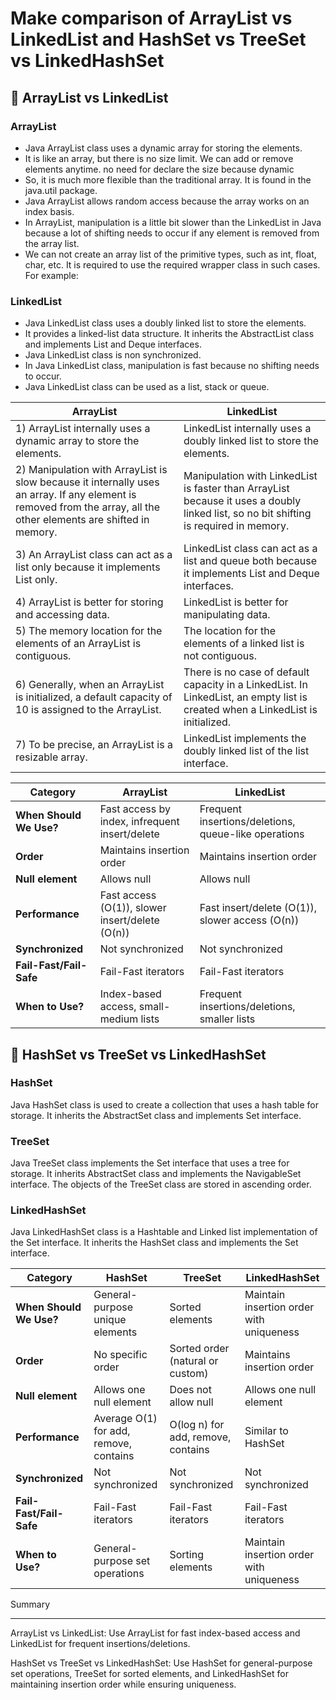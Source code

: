 # Make comparison of ArrayList vs LinkedList and HashSet vs TreeSet vs LinkedHashSet

## 🗿 **ArrayList vs LinkedList**

### ArrayList

- Java ArrayList class uses a dynamic array for storing the elements.
- It is like an array, but there is no size limit. We can add or remove elements anytime.
  no need for declare the size because dynamic
- So, it is much more flexible than the traditional array. It is found in the java.util package.
- Java ArrayList allows random access because the array works on an index basis.
- In ArrayList, manipulation is a little bit slower than the LinkedList in Java because a lot of shifting needs to occur if any element is removed from the array list.
- We can not create an array list of the primitive types, such as int, float, char, etc. It is required to use the required wrapper class in such cases. For example:

### LinkedList

- Java LinkedList class uses a doubly linked list to store the elements.
- It provides a linked-list data structure. It inherits the AbstractList class and implements List and Deque interfaces.
- Java LinkedList class is non synchronized.
- In Java LinkedList class, manipulation is fast because no shifting needs to occur.
- Java LinkedList class can be used as a list, stack or queue.

| ArrayList                                                                                                                                                           | LinkedList                                                                                                                            |
| ------------------------------------------------------------------------------------------------------------------------------------------------------------------- | ------------------------------------------------------------------------------------------------------------------------------------- |
| 1) ArrayList internally uses a dynamic array to store the elements.                                                                                                 | LinkedList internally uses a doubly linked list to store the elements.                                                                |
| 2) Manipulation with ArrayList is slow because it internally uses an array. If any element is removed from the array, all the other elements are shifted in memory. | Manipulation with LinkedList is faster than ArrayList because it uses a doubly linked list, so no bit shifting is required in memory. |
| 3) An ArrayList class can act as a list only because it implements List only.                                                                                       | LinkedList class can act as a list and queue both because it implements List and Deque interfaces.                                    |
| 4) ArrayList is better for storing and accessing data.                                                                                                              | LinkedList is better for manipulating data.                                                                                           |
| 5) The memory location for the elements of an ArrayList is contiguous.                                                                                              | The location for the elements of a linked list is not contiguous.                                                                     |
| 6) Generally, when an ArrayList is initialized, a default capacity of 10 is assigned to the ArrayList.                                                              | There is no case of default capacity in a LinkedList. In LinkedList, an empty list is created when a LinkedList is initialized.       |
| 7) To be precise, an ArrayList is a resizable array.                                                                                                                | LinkedList implements the doubly linked list of the list interface.                                                                   |

| Category                 | ArrayList                                       | LinkedList                                           |
| ----------------------- | ----------------------------------------------- | ---------------------------------------------------- |
| **When Should We Use?** | Fast access by index, infrequent insert/delete  | Frequent insertions/deletions, queue-like operations |
| **Order**               | Maintains insertion order                       | Maintains insertion order                            |
| **Null element**        | Allows null                                     | Allows null                                          |
| **Performance**         | Fast access (O(1)), slower insert/delete (O(n)) | Fast insert/delete (O(1)), slower access (O(n))      |
| **Synchronized**        | Not synchronized                                | Not synchronized                                     |
| **Fail-Fast/Fail-Safe** | Fail-Fast iterators                             | Fail-Fast iterators                                  |
| **When to Use?**        | Index-based access, small-medium lists          | Frequent insertions/deletions, smaller lists         |

## 🗿 **HashSet vs TreeSet vs LinkedHashSet**

### HashSet

Java HashSet class is used to create a collection that uses a hash table for storage. It inherits the AbstractSet class and implements Set interface.

### TreeSet

Java TreeSet class implements the Set interface that uses a tree for storage. It inherits AbstractSet class and implements the NavigableSet interface. The objects of the TreeSet class are stored in ascending order.

### LinkedHashSet

Java LinkedHashSet class is a Hashtable and Linked list implementation of the Set interface. It inherits the HashSet class and implements the Set interface.

| Category                 | HashSet                                | TreeSet                            | LinkedHashSet                            |
| ----------------------- | -------------------------------------- | ---------------------------------- | ---------------------------------------- |
| **When Should We Use?** | General-purpose unique elements        | Sorted elements                    | Maintain insertion order with uniqueness |
| **Order**               | No specific order                      | Sorted order (natural or custom)   | Maintains insertion order                |
| **Null element**        | Allows one null element                | Does not allow null                | Allows one null element                  |
| **Performance**         | Average O(1) for add, remove, contains | O(log n) for add, remove, contains | Similar to HashSet                       |
| **Synchronized**        | Not synchronized                       | Not synchronized                   | Not synchronized                         |
| **Fail-Fast/Fail-Safe** | Fail-Fast iterators                    | Fail-Fast iterators                | Fail-Fast iterators                      |
| **When to Use?**        | General-purpose set operations         | Sorting elements                   | Maintain insertion order with uniqueness |

Summary

---

ArrayList vs LinkedList: Use ArrayList for fast index-based access and LinkedList for frequent insertions/deletions.

HashSet vs TreeSet vs LinkedHashSet: Use HashSet for general-purpose set operations, TreeSet for sorted elements, and LinkedHashSet for maintaining insertion order while ensuring uniqueness.
